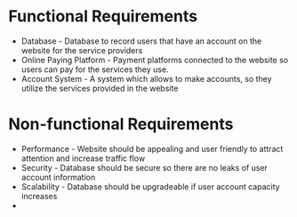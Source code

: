 # Functional Requirements
* Database - Database to record users that have an account on the website for the service providers   
* Online Paying  Platform - Payment platforms connected to the website so users can pay for the services they use.
* Account System - A system which allows to make accounts, so they utilize the services provided in the website
 
# Non-functional Requirements
* Performance - Website should be appealing and user friendly to attract attention and increase traffic flow
* Security - Database should be secure so there are no leaks of user account information
* Scalability - Database should be upgradeable if user account capacity increases
* 
